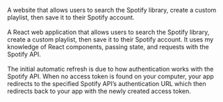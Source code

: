 A website that allows users to search the Spotify library, create a custom playlist, then save it to their Spotify account.
<br><br>
A React web application that allows users to search the Spotify library, create a custom playlist, then save it to their Spotify account. It uses my knowledge of React components, passing state, and requests with the Spotify API.
<br><br>
The initial automatic refresh is due to how authentication works with the Spotify API. When no access token is found on your computer, your app redirects to the specified Spotify API’s authentication URL which then redirects back to your app with the newly created access token.

